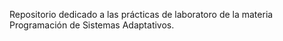 Repositorio dedicado a las prácticas de laboratoro de la materia Programación de Sistemas Adaptativos.